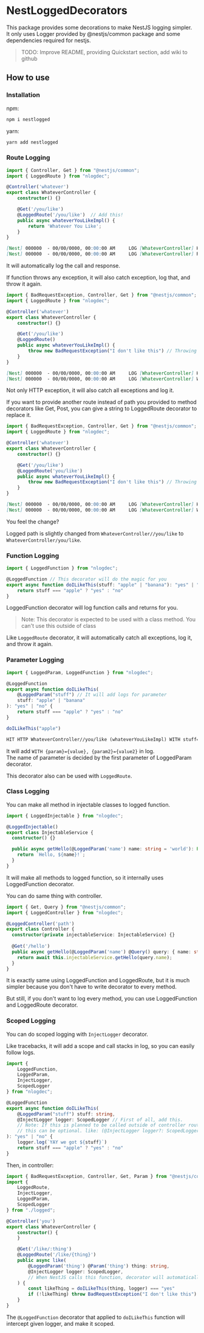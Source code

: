 # NestLoggedDecorators

This package provides some decorations to make NestJS logging simpler.  
It only uses Logger provided by @nestjs/common package and some dependencies required for nestjs.

> TODO: Improve README, providing Quickstart section, add wiki to github

## How to use

### Installation

npm:

```sh
npm i nestlogged
```

yarn:

```sh
yarn add nestlogged
```

### Route Logging

```ts
import { Controller, Get } from "@nestjs/common";
import { LoggedRoute } from "nlogdec";

@Controller('whatever')
export class WhateverController {
    constructor() {}

    @Get('/you/like')
    @LoggedRoute('/you/like')  // Add this!
    public async whateverYouLikeImpl() {
        return 'Whatever You Like';
    }
}
```

```md
[Nest] 000000  - 00/00/0000, 00:00:00 AM     LOG [WhateverController] HIT HTTP WhateverController//you/like (whateverYouLikeImpl)
[Nest] 000000  - 00/00/0000, 00:00:00 AM     LOG [WhateverController] RETURNED RESPONSE WhateverController//you/like (whateverYouLikeImpl)
```

It will automatically log the call and response.

If function throws any exception, it will also catch exception, log that, and throw it again.

```ts
import { BadRequestException, Controller, Get } from "@nestjs/common";
import { LoggedRoute } from "nlogdec";

@Controller('whatever')
export class WhateverController {
    constructor() {}

    @Get('/you/like')
    @LoggedRoute()
    public async whateverYouLikeImpl() {
        throw new BadRequestException("I don't like this") // Throwing HTTP exception here
    }
}
```

```md
[Nest] 000000  - 00/00/0000, 00:00:00 AM     LOG [WhateverController] HIT HTTP WhateverController//you/like (whateverYouLikeImpl)
[Nest] 000000  - 00/00/0000, 00:00:00 AM     LOG [WhateverController] WHILE HTTP WhateverController//you/like (whateverYouLikeImpl) ERROR BadRequestException: I don't like this
```

Not only HTTP exception, it will also catch all exceptions and log it.

If you want to provide another route instead of path you provided to method decorators like Get, Post, you can give a string to LoggedRoute decorator to replace it.

```ts
import { BadRequestException, Controller, Get } from "@nestjs/common";
import { LoggedRoute } from "nlogdec";

@Controller('whatever')
export class WhateverController {
    constructor() {}

    @Get('/you/like')
    @LoggedRoute('you/like')
    public async whateverYouLikeImpl() {
        throw new BadRequestException("I don't like this") // Throwing HTTP exception here
    }
}
```

```md
[Nest] 000000  - 00/00/0000, 00:00:00 AM     LOG [WhateverController] HIT HTTP WhateverController/you/like (whateverYouLikeImpl)
[Nest] 000000  - 00/00/0000, 00:00:00 AM     LOG [WhateverController] WHILE HTTP WhateverController/you/like (whateverYouLikeImpl) ERROR BadRequestException: I don't like this
```

You feel the change?

Logged path is slightly changed from `WhateverController//you/like` to `WhateverController/you/like`.

### Function Logging

```ts
import { LoggedFunction } from "nlogdec";

@LoggedFunction // This decorator will do the magic for you
export async function doILikeThis(stuff: "apple" | "banana"): "yes" | "no" {
    return stuff === "apple" ? "yes" : "no"
}
```

LoggedFunction decorator will log function calls and returns for you.

> Note: This decorator is expected to be used with a class method. You can't use this outside of class

Like `LoggedRoute` decorator, it will automatically catch all exceptions, log it, and throw it again.

### Parameter Logging

```ts
import { LoggedParam, LoggedFunction } from "nlogdec";

@LoggedFunction
export async function doILikeThis(
    @LoggedParam("stuff") // It will add logs for parameter
    stuff: "apple" | "banana"
): "yes" | "no" {
    return stuff === "apple" ? "yes" : "no"
}

doILikeThis("apple")
```

```md
HIT HTTP WhateverController//you/like (whateverYouLikeImpl) WITH stuff="apple"
```

It will add `WITH {param}={value}, {param2}={value2}` in log.  
The name of parameter is decided by the first parameter of LoggedParam decorator.

This decorator also can be used with `LoggedRoute`.

### Class Logging

You can make all method in injectable classes to logged function.

```ts
import { LoggedInjectable } from "nlogdec";

@LoggedInjectable()
export class InjectableService {
  constructor() {}

  public async getHello(@LoggedParam('name') name: string = 'world'): Promise<string> {
    return `Hello, ${name}!`;
  }
}
```

It will make all methods to logged function, so it internally uses LoggedFunction decorator.

You can do same thing with controller.

```ts
import { Get, Query } from "@nestjs/common";
import { LoggedController } from "nlogdec";

@LoggedController('path')
export class Controller {
  constructor(private injectableService: InjectableService) {}
  
  @Get('/hello')
  public async getHello(@LoggedParam('name') @Query() query: { name: string }): Promise<string> {
    return await this.injectableService.getHello(query.name);
  }
}
```

It is exactly same using LoggedFunction and LoggedRoute, but it is much simpler because you don't have to write decorator to every method.

But still, if you don't want to log every method, you can use LoggedFunction and LoggedRoute decorator.

### Scoped Logging

You can do scoped logging with `InjectLogger` decorator.

Like tracebacks, it will add a scope and call stacks in log, so you can easily follow logs.

```ts
import {
    LoggedFunction, 
    LoggedParam, 
    InjectLogger, 
    ScopedLogger
} from "nlogdec";

@LoggedFunction
export async function doILikeThis(
    @LoggedParam("stuff") stuff: string,
    @InjectLogger logger: ScopedLogger // First of all, add this.
    // Note: If this is planned to be called outside of controller route function, 
    // this can be optional. like: (@InjectLogger logger?: ScopedLogger)
): "yes" | "no" {
    logger.log(`YAY we got ${stuff}`)
    return stuff === "apple" ? "yes" : "no"
}
```

Then, in controller:

```ts
import { BadRequestException, Controller, Get, Param } from "@nestjs/common";
import {
    LoggedRoute,
    InjectLogger, 
    LoggedParam, 
    ScopedLogger
} from "./logged";

@Controller('you')
export class WhateverController {
    constructor() {
    }

    @Get('/like/:thing')
    @LoggedRoute('/like/{thing}')
    public async like(
        @LoggedParam('thing') @Param('thing') thing: string,
        @InjectLogger logger: ScopedLogger,
        // When NestJS calls this function, decorator will automatically fills this logger parameter.
    ) {
        const likeThing = doILikeThis(thing, logger) === "yes"
        if (!likeThing) throw BadRequestException("I don't like this")
    }
}
```

The `@LoggedFunction` decorator that applied to `doILikeThis` function will intercept given logger, and make it scoped.
